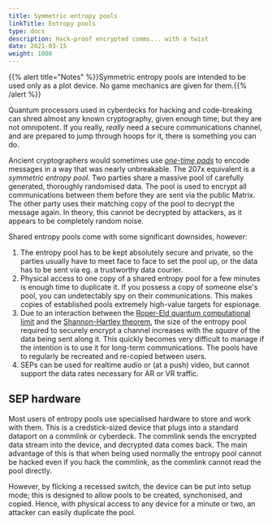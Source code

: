 ```yaml
---
title: Symmetric entropy pools
linkTitle: Entropy pools
type: docs
description: Hack-proof encrypted comms... with a twist
date: 2021-03-15
weight: 1000
---
```


{{% alert title="Notes" %}}Symmetric entropy pools are intended to be used only as a plot device. No game mechanics are given for them.{{% /alert %}} 

Quantum processors used in cyberdecks for hacking and code-breaking can shred almost any known cryptography, given enough time; but they are not omnipotent. If you really, *really* need a secure communications channel, and are prepared to jump through hoops for it, there is something you can do.

Ancient cryptographers would sometimes use *[one-time pads](https://en.wikipedia.org/wiki/One-time_pad)* to encode messages in a way that was nearly unbreakable. The 207x equivalent is a *symmetric entropy pool*. Two parties share a massive pool of carefully generated, thoroughly randomised data. The pool is used to encrypt all communications between them before they are sent via the public Matrix. The other party uses their matching copy of the pool to decrypt the message again. In theory, this cannot be decrypted by attackers, as it appears to be completely random noise.

Shared entropy pools come with some significant downsides, however:

1. The entropy pool has to be kept absolutely secure and private, so the parties usually have to meet face to face to set the pool up, or the data has to be sent via eg. a trustworthy data courier.
1. Physical access to one copy of a shared entropy pool for a few minutes is enough time to duplicate it. If you possess a copy of someone else's pool, you can undetectably spy on their communications. This makes copies of established pools extremely high-value targets for espionage.  
1. Due to an interaction between the [Roper-Eld quantum computational limit](https://shadowrun.fandom.com/wiki/Echo_Mirage) and the [Shannon-Hartley theorem](https://en.wikipedia.org/wiki/Shannon%E2%80%93Hartley_theorem), the size of the entropy pool required to securely encrypt a channel increases with the *square* of the data being sent along it. This quickly becomes very difficult to manage if the intention is to use it for long-term communications. The pools have to regularly be recreated and re-copied between users.
1. SEPs can be used for realtime audio or (at a push) video, but cannot support the data rates necessary for AR or VR traffic.

## SEP hardware

Most users of entropy pools use specialised hardware to store and work with them. This is a credstick-sized device that plugs into a standard dataport on a commlink or cyberdeck. The commlink sends the encrypted data stream into the device, and decrypted data comes back. The main advantage of this is that when being used normally the entropy pool cannot be hacked even if you hack the commlink, as the commlink cannot read the pool directly.

However, by flicking a recessed switch, the device can be put into setup mode; this is designed to allow pools to be created, synchonised, and copied. Hence, with physical access to any device for a minute or two, an attacker can easily duplicate the pool.


<!--
Software-only pools

Very small entropy pools, suitable for a few dozen short text messages, can be created and managed on commodity hardware, such as that available to the PCs. 
-->